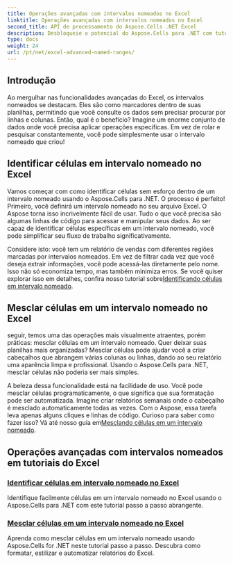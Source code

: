 ```yaml
---
title: Operações avançadas com intervalos nomeados no Excel
linktitle: Operações avançadas com intervalos nomeados no Excel
second_title: API de processamento do Aspose.Cells .NET Excel
description: Desbloqueie o potencial do Aspose.Cells para .NET com tutoriais sobre operações avançadas, como intervalos nomeados, identificação de células e mesclagem de células para relatórios dinâmicos.
type: docs
weight: 24
url: /pt/net/excel-advanced-named-ranges/
---
```

## Introdução

Ao mergulhar nas funcionalidades avançadas do Excel, os intervalos nomeados se destacam. Eles são como marcadores dentro de suas planilhas, permitindo que você consulte os dados sem precisar procurar por linhas e colunas. Então, qual é o benefício? Imagine um enorme conjunto de dados onde você precisa aplicar operações específicas. Em vez de rolar e pesquisar constantemente, você pode simplesmente usar o intervalo nomeado que criou! 

## Identificar células em intervalo nomeado no Excel

Vamos começar com como identificar células sem esforço dentro de um intervalo nomeado usando o Aspose.Cells para .NET. O processo é perfeito! Primeiro, você definirá um intervalo nomeado no seu arquivo Excel. O Aspose torna isso incrivelmente fácil de usar. Tudo o que você precisa são algumas linhas de código para acessar e manipular seus dados. Ao ser capaz de identificar células específicas em um intervalo nomeado, você pode simplificar seu fluxo de trabalho significativamente. 

 Considere isto: você tem um relatório de vendas com diferentes regiões marcadas por intervalos nomeados. Em vez de filtrar cada vez que você deseja extrair informações, você pode acessá-las diretamente pelo nome. Isso não só economiza tempo, mas também minimiza erros. Se você quiser explorar isso em detalhes, confira nosso tutorial sobre[Identificando células em intervalo nomeado](./identify-cells-in-named-range/). 

## Mesclar células em um intervalo nomeado no Excel

seguir, temos uma das operações mais visualmente atraentes, porém práticas: mesclar células em um intervalo nomeado. Quer deixar suas planilhas mais organizadas? Mesclar células pode ajudar você a criar cabeçalhos que abrangem várias colunas ou linhas, dando ao seu relatório uma aparência limpa e profissional. Usando o Aspose.Cells para .NET, mesclar células não poderia ser mais simples. 

 A beleza dessa funcionalidade está na facilidade de uso. Você pode mesclar células programaticamente, o que significa que sua formatação pode ser automatizada. Imagine criar relatórios semanais onde o cabeçalho é mesclado automaticamente todas as vezes. Com o Aspose, essa tarefa leva apenas alguns cliques e linhas de código. Curioso para saber como fazer isso? Vá até nosso guia em[Mesclando células em um intervalo nomeado](./merge-cells-in-named-range/).

## Operações avançadas com intervalos nomeados em tutoriais do Excel
### [Identificar células em intervalo nomeado no Excel](./identify-cells-in-named-range/)
Identifique facilmente células em um intervalo nomeado no Excel usando o Aspose.Cells para .NET com este tutorial passo a passo abrangente.
### [Mesclar células em um intervalo nomeado no Excel](./merge-cells-in-named-range/)
Aprenda como mesclar células em um intervalo nomeado usando Aspose.Cells for .NET neste tutorial passo a passo. Descubra como formatar, estilizar e automatizar relatórios do Excel.